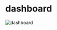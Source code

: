 # dashboard
![dashboard](https://github.com/stanciudrg/dashboard/assets/103588717/292a370e-99c6-4d2a-a260-83592c5cc8ad)
